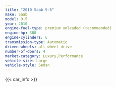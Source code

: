 ```yaml
---
title: "2010 Saab 9-5"
make: Saab
model: 9-5
year: 2010
engine-fuel-type: premium unleaded (recommended)
engine-hp: 300
engine-cylinders: 6
transmission-type: Automatic
driven-wheels: all wheel drive
number-of-doors: 4
market-category: Luxury,Performance
vehicle-size: Large
vehicle-style: Sedan
---
```


{{< car_info >}}
